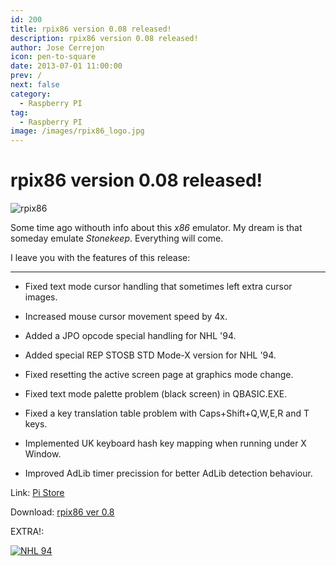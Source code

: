 ```yaml
---
id: 200
title: rpix86 version 0.08 released!
description: rpix86 version 0.08 released!
author: Jose Cerrejon
icon: pen-to-square
date: 2013-07-01 11:00:00
prev: /
next: false
category:
  - Raspberry PI
tag:
  - Raspberry PI
image: /images/rpix86_logo.jpg
---
```


# rpix86 version 0.08 released!

![rpix86](/images/rpix86_logo.jpg)

Some time ago withouth info about this *x86* emulator. My dream is that someday emulate *Stonekeep*. Everything will come.

I leave you with the features of this release:

- - -
* Fixed text mode cursor handling that sometimes left extra cursor images.

* Increased mouse cursor movement speed by 4x.

* Added a JPO opcode special handling for NHL '94.

* Added special REP STOSB STD Mode-X version for NHL '94.

* Fixed resetting the active screen page at graphics mode change.

* Fixed text mode palette problem (black screen) in QBASIC.EXE.

* Fixed a key translation table problem with Caps+Shift+Q,W,E,R and T keys.

* Implemented UK keyboard hash key mapping when running under X Window.

* Improved AdLib timer precission for better AdLib detection behaviour.

Link: [Pi Store](http://rpix86.patrickaalto.com/rdown.html)

Download: [rpix86 ver 0.8](http://rpix86.patrickaalto.com/rpix86.zip)

EXTRA!:

<a href="/res/nhl94.zip">![NHL 94](/images/2013/07/nhl94.jpg "Download & Play NHL '94!")</a>